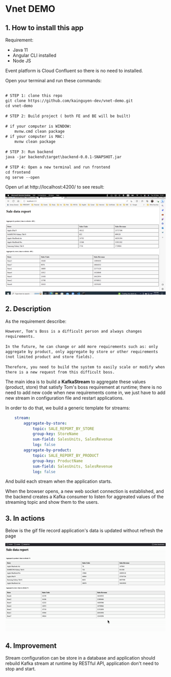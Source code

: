 # Vnet DEMO

## 1. How to install this app

Requirement:
- Java 11
- Angular CLI installed
- Node JS

Event platform is Cloud Confluent so there is no need to installed.

Open your terminal and run these commands:
```shell

# STEP 1: clone this repo
git clone https://github.com/kainguyen-dev/vnet-demo.git
cd vnet-demo

# STEP 2: Build project ( both FE and BE will be built)

# if your computer is WINDOW:
    mvnw.cmd clean package
# if your computer is MAC:
    mvnw clean package

# STEP 3: Run backend
java -jar backend\target\backend-0.0.1-SNAPSHOT.jar

# STEP 4: Open a new terminal and run frontend 
cd frontend
ng serve --open

```

Open url at http://localhost:4200/ 
to see result:

![Alt Text](DEMO.png)


## 2. Description

As the requirement describe: 

```
However, Tom's Boss is a difficult person and always changes requirements.

In the future, he can change or add more requirements such as: only aggregate by product, only aggregate by store or other requirements (not limited product and store fields). 

Therefore, you need to build the system to easily scale or modify when there is a new request from this difficult boss.
```


The main idea is to build a **KafkaStream** to aggregate these values (product, store) that satisfy Tom's boss requirement at runtime; there is no need 
to add new code when new requirements come in, we just have to add new stream in configuration file and restart applications.

In order to do that, we build a generic template for streams:
```yaml
    stream:
        aggragate-by-store:
            topic: SALE_REPORT_BY_STORE
            group-key: StoreName
            sum-field: SalesUnits, SalesRevenue
            log: false
        aggragate-by-product:
            topic: SALE_REPORT_BY_PRODUCT
            group-key: ProductName
            sum-field: SalesUnits, SalesRevenue
            log: false

```

And build each stream when the application starts.

When the browser opens, a new web socket connection is established, and the backend creates a Kafka consumer to listen for aggreated values of the streaming topic and show them to the users.

## 3. In actions

Below is the gif file record application's data is updated without refresh the page

![Alt Text](demo.gif)

## 4. Improvement

Stream configuration can be store in a database and application should rebuild Kafka stream at runtime by RESTful API, application don't need to stop and start.